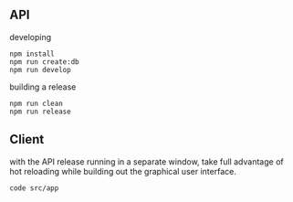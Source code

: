 ## API
developing

    npm install
    npm run create:db
    npm run develop

building a release

    npm run clean
    npm run release

## Client
with the API release running in a separate window,
take full advantage of hot reloading while building out the graphical user interface.

    code src/app
